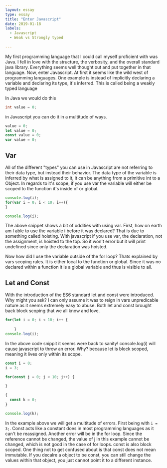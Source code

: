 ```yaml
---
layout: essay
type: essay
title: "Enter Javascript"
date: 2019-01-18
labels:
  - Javascript
  - Weak vs Strongly typed
  
---
```


My first programming language that I could call myself proficient with was Java. I fell in love with the structure, the verbosity, and the overall standard java library. Everything seems well thought out and put together in that language. Now, enter Javascript. At first it seems like the wild west of programming languages. One example is instead of implicitly declaring a variable and declaring its type, it's inferred. This is called being a weakly typed language 

In Java we would do this
```java
int value = 0;
```

in Javascript you can do it in a multitude of ways.

```js
value = 0;
let value = 0;
const value = 0;
var value = 0;
```

<h2>Var</h2>
All of the different "types" you can use in Javascript are not referring to their data type, but instead their behavior. The data type of the variable is inferred by what is assigned to it, it can be anything from a primitive int to a Object. In regards to it's scope, if you use var the variable will either be scoped to the function it's inside of or global.

```js
console.log(i);
for(var i = 0; i < 10; i++){
}

console.log(i);
```

The above snippet shows a bit of oddities with using var. First, how on earth am I able to use the variable i before it was declared? That is due to something called hoisting. With javascript if you use var, the declaration, not the assignment, is hoisted to the top. So it won't error but it will print undefined since only the declaration was hoisted.

Now how did I use the variable outside of the for loop? Thats explained by vars scoping rules. It is either local to the function or global. Since it was no declared within a function it is a global variable and thus is visible to all.

<h2>Let and Const</h2>

With the introduction of the ES6 standard let and const were introduced. Why might you ask? I can only assume it was to reign in vars unpredicable nature as it seems extremely easy to abuse. Both let and const brought back block scoping that we all know and love.

```js
for(let i = 0; i < 10; i++ {
    
    }
console.log(i);
```

In the above code snippit it seems were back to sanity! console.log(i) will cause javascript to throw an error. Why? because let is block scoped, meaning it lives only within its scope.

```js
const i = 0;
i = 3;

for(const j = 0; j < 10; j++) {
  
}

{
  const k = 0;
}

console.log(k);


```

In the example above we will get a multitude of errors. First being with `i = 3;`. Const acts like a constant does in most programming languages as it can't be reassigned. Another error will be in the for loop. Since the reference cannot be changed, the value of j in this example cannot be changed, which is not good in the case of for loops. const is also block scoped. One thing not to get confused about is that const does not mean immutable. If you decalre a object to be const, you can still change the values within that object, you just cannot point it to a different instance.
  



